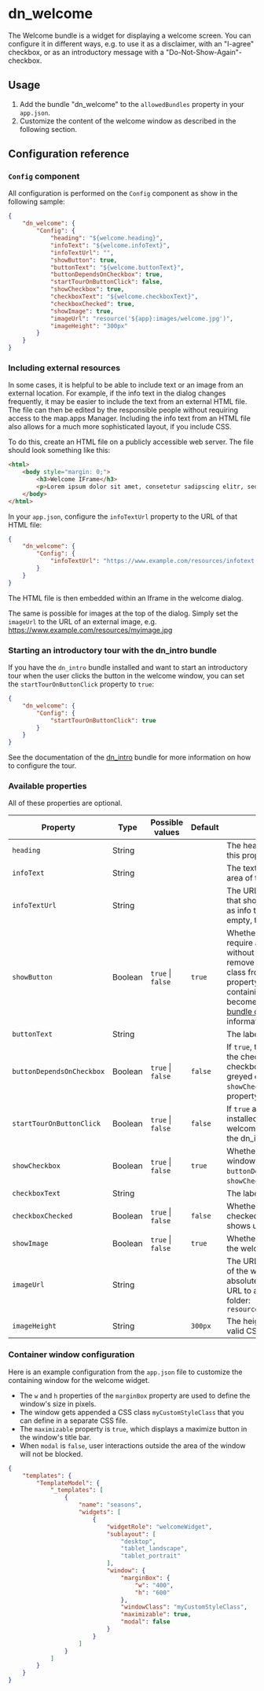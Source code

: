 # dn_welcome

The Welcome bundle is a widget for displaying a welcome screen. You can configure it in different ways, e.g. to use it
as a disclaimer, with an "I-agree" checkbox, or as an introductory message with a "Do-Not-Show-Again"-checkbox.

## Usage

1. Add the bundle "dn_welcome" to the `allowedBundles` property in your `app.json`.
2. Customize the content of the welcome window as described in the following section.

## Configuration reference

### `Config` component
All configuration is performed on the `Config` component as show in the following sample:

```json
{
    "dn_welcome": {
        "Config": {
            "heading": "${welcome.heading}",
            "infoText": "${welcome.infoText}",
            "infoTextUrl": "",
            "showButton": true,
            "buttonText": "${welcome.buttonText}",
            "buttonDependsOnCheckbox": true,
            "startTourOnButtonClick": false,
            "showCheckbox": true,
            "checkboxText": "${welcome.checkboxText}",
            "checkboxChecked": true,
            "showImage": true,
            "imageUrl": "resource('${app}:images/welcome.jpg')",
            "imageHeight": "300px"
        }
    }
}
```

### Including external resources

In some cases, it is helpful to be able to include text or an image from an external location.
For example, if the info text in the dialog changes frequently, it may be easier to include the text from an external HTML file.
The file can then be edited by the responsible people without requiring access to the map.apps Manager.
Including the info text from an HTML file also allows for a much more sophisticated layout, if you include CSS.

To do this, create an HTML file on a publicly accessible web server. The file should look something like this:

````html
<html>
    <body style="margin: 0;">
        <h3>Welcome IFrame</h3>
        <p>Lorem ipsum dolor sit amet, consetetur sadipscing elitr, sed diam nonumy eirmod tempor invidunt ut labore et dolore magna aliquyam erat, sed diam voluptua.</p>
    </body>
</html>
````

In your `app.json`, configure the `infoTextUrl` property to the URL of that HTML file:

````json
{
    "dn_welcome": {
        "Config": {
            "infoTextUrl": "https://www.example.com/resources/infotext.html"
        }
    }
}
````

The HTML file is then embedded within an Iframe in the welcome dialog.

The same is possible for images at the top of the dialog.
Simply set the `imageUrl` to the URL of an external image, e.g. https://www.example.com/resources/myimage.jpg

### Starting an introductory tour with the dn_intro bundle

If you have the `dn_intro` bundle installed and want to start an introductory tour when the user clicks the button in the welcome window, you can set the `startTourOnButtonClick` property to `true`:

```json
{
    "dn_welcome": {
        "Config": {
            "startTourOnButtonClick": true
        }
    }
}
```

See the documentation of the [dn_intro](https://github.com/conterra/mapapps-intro/blob/master/src/main/js/bundles/dn_intro/README.md) bundle for more information on how to configure the tour.

### Available properties

All of these properties are optional.

| Property                  | Type    | Possible values       | Default     | Description                                                                                                                                                                                                                                                                                                                                                                                                                                                                    |
|---------------------------|---------|-----------------------|-------------|--------------------------------------------------------------------------------------------------------------------------------------------------------------------------------------------------------------------------------------------------------------------------------------------------------------------------------------------------------------------------------------------------------------------------------------------------------------------------------|
| `heading`                 | String  |                       |             | The heading shown below the image. If this property is set to an empty                                                                                                                                                                                                                                                                                                                                                                                                         |
| `infoText`                | String  |                       |             | The text displayed in the main content area of the window.                                                                                                                                                                                                                                                                                                                                                                                                                     |
| `infoTextUrl`             | String  |                       |             | The URL to an external HTML document that should be embedded in an iframe as info text. If this property is left empty, the iframe will not be shown.                                                                                                                                                                                                                                                                                                                          |
| `showButton`              | Boolean | `true` &#124; `false` | `true`      | Whether to show the button. If you still require a way to close the windo without using the button, you can remove `noTitleBarAndWindowTools` CSS class from the window's `windowClass` property. The window title bar containing a "close" button will then become visible. See the [templates bundle documentation](https://demos.conterra.de/mapapps/resources/jsregistry/root/templates/latest/README.md#b%3Dtemplates%3Bv%3D4.17.0%3Bf%3Dtempla%3B) for more information. |
| `buttonText`              | String  |                       |             | The label of the button.                                                                                                                                                                                                                                                                                                                                                                                                                                                       |
| `buttonDependsOnCheckbox` | Boolean | `true` &#124; `false` | `false`     | If `true`, the button is only enabled when the checkbox is checked. If the checkbox is not checked, the button is greyed out and cannot be clicked. Note: `showCheckbox` must be `true` for this property to have an effect.                                                                                                                                                                                                                                                   |
| `startTourOnButtonClick`  | Boolean | `true` &#124; `false` | `false`     | If `true` and the `dn_intro` bundle is installed, when clicking the button in the welcome window, the tour configured in the dn_intro bundle will be started.                                                                                                                                                                                                                                                                                                                  |
| `showCheckbox`            | Boolean | `true` &#124; `false` | `true`      | Whether to show the checkbox in the window. Note: The property `buttonDependsOnCheckbox` is ignored, if `showCheckbox` is `false`.                                                                                                                                                                                                                                                                                                                                             |
| `checkboxText`            | String  |                       |             | The label for the checkbox.                                                                                                                                                                                                                                                                                                                                                                                                                                                    |
| `checkboxChecked`         | Boolean | `true` &#124; `false` | `false`     | Whether the checkbox is already checked when the welcome window shows up.                                                                                                                                                                                                                                                                                                                                                                                                      |
| `showImage`               | Boolean | `true` &#124; `false` | `true`      | Whether to show an image at the top of the welcome window.                                                                                                                                                                                                                                                                                                                                                                                                                     |
| `imageUrl`                | String  |                       |             | The URL to the image shown at the top of the welcome window. Besides absolute URLs, you can use a relative URL to address an image inside the app folder: `resource('${app}:images/welcome.jpg')`                                                                                                                                                                                                                                                                              |
| `imageHeight`             | String  |                       | ```300px``` | The height of the image defined as a valid CSS dimension string.                                                                                                                                                                                                                                                                                                                                                                                                               |


### Container window configuration

Here is an example configuration from the `app.json` file to customize the containing window for the welcome widget.
- The `w` and `h` properties of the `marginBox` property are used to define the window's size in pixels.
- The window gets appended a CSS class `myCustomStyleClass` that you can define in a separate CSS file.
- The `maximizable` property is `true`, which displays a maximize button in the window's title bar.
- When `modal` is `false`, user interactions outside the area of the window will not be blocked.

```json
{
    "templates": {
        "TemplateModel": {
            "_templates": [
                {
                    "name": "seasons",
                    "widgets": [
                        {
                            "widgetRole": "welcomeWidget",
                            "sublayout": [
                                "desktop",
                                "tablet_landscape",
                                "tablet_portrait"
                            ],
                            "window": {
                                "marginBox": {
                                    "w": "400",
                                    "h": "600"
                                },
                                "windowClass": "myCustomStyleClass",
                                "maximizable": true,
                                "modal": false
                            }
                        }
                    ]
                }
            ]
        }
    }
}
```
